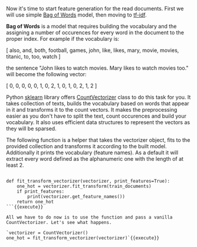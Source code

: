 Now it's time to start feature generation for the read documents. First we will use simple [Bag of Words](https://en.wikipedia.org/wiki/Bag-of-words_model) model, then moving to [tf-idf](https://en.wikipedia.org/wiki/Tf%E2%80%93idf).

**Bag of Words** is a model that requires building the vocabulary and the assigning a number of occurences for every word in the document to the proper index. For example if the vocabulary is:

[ also, and, both, football, games, john, like, likes, mary, movie, movies, titanic, to, too, watch ]

the sentence "John likes to watch movies. Mary likes to watch movies too." will become the following vector:

[ 0, 0, 0, 0, 0, 1, 0, 2, 1, 0, 1, 0, 2, 1, 2 ]

Python [sklearn](http://scikit-learn.org) library offers [CountVectorizer](http://scikit-learn.org/stable/modules/generated/sklearn.feature_extraction.text.CountVectorizer.html#sklearn.feature_extraction.text.CountVectorizer) class to do this task for you. It takes collection of texts, builds the vocabulary based on words that appear in it and transforms it to the count vectors. It makes the preprocessing easier as you don't have to split the text, count occurences and build your vocabulary. It also uses efficient data structures to represent the vectors as they will be sparsed.

The following function is a helper that takes the vectorizer object, fits to the provided collection and transforms it according to the built model. Additionally it prints the vocabulary (feature names). As a default it will extract every word defined as the alphanumeric one with the length of at least 2.

```from sklearn.feature_extraction.text import CountVectorizer

def fit_transform_vectorizer(vectorizer, print_features=True):
    one_hot = vectorizer.fit_transform(train_documents)
    if print_features:
        print(vectorizer.get_feature_names())
    return one_hot
```{{execute}}

All we have to do now is to use the function and pass a vanilla CountVectorizer. Let's see what happens.

`vectorizer = CountVectorizer()
one_hot = fit_transform_vectorizer(vectorizer)`{{execute}}
